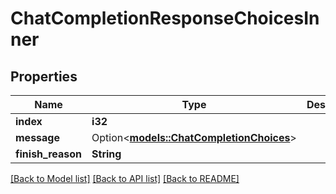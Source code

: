 # ChatCompletionResponseChoicesInner

## Properties

Name | Type | Description | Notes
------------ | ------------- | ------------- | -------------
**index** | **i32** |  | 
**message** | Option<[**models::ChatCompletionChoices**](ChatCompletionChoices.md)> |  | [optional]
**finish_reason** | **String** |  | 

[[Back to Model list]](../README.md#documentation-for-models) [[Back to API list]](../README.md#documentation-for-api-endpoints) [[Back to README]](../README.md)


